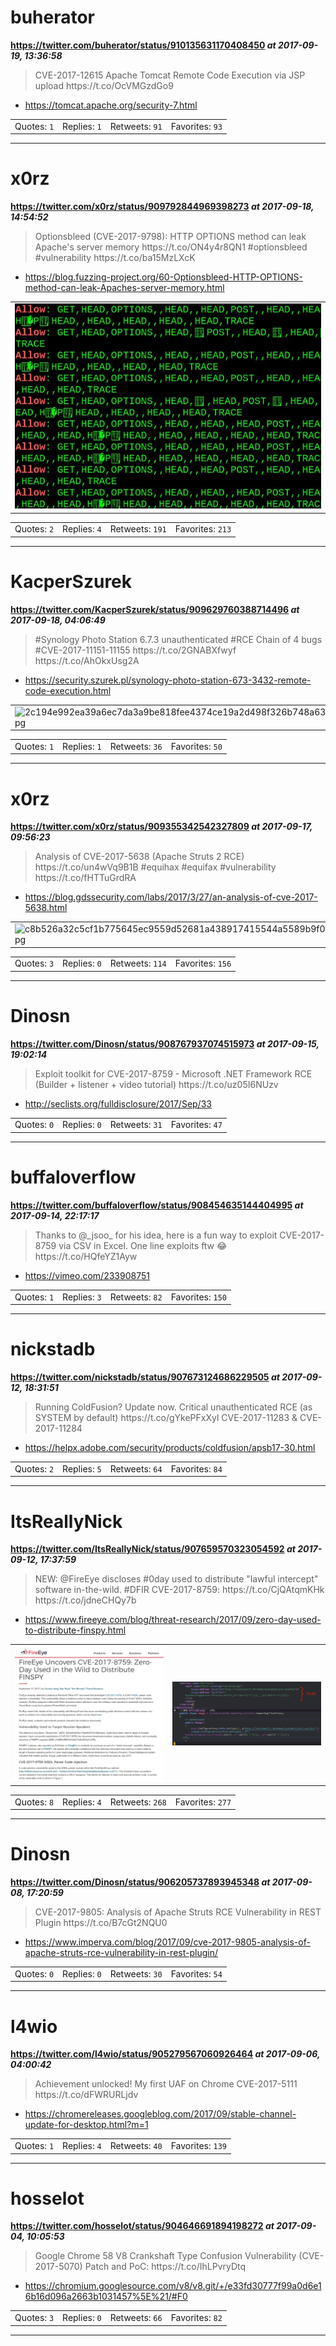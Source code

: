 # buherator
**https://twitter.com/buherator/status/910135631170408450 _at 2017-09-19, 13:36:58_**
<blockquote>
CVE-2017-12615 Apache Tomcat Remote Code Execution via JSP upload https://t.co/OcVMGzdGo9
</blockquote>

* https://tomcat.apache.org/security-7.html

<table><tr>
<td>Quotes: <code>1</code></td>
<td>Replies: <code>1</code></td>
<td>Retweets: <code>91</code></td>
<td>Favorites: <code>93</code></td>
</tr></table>

---

# x0rz
**https://twitter.com/x0rz/status/909792844969398273 _at 2017-09-18, 14:54:52_**
<blockquote>
Optionsbleed (CVE-2017-9798): HTTP OPTIONS method can leak Apache's server memory https://t.co/ON4y4r8QN1 #optionsbleed #vulnerability https://t.co/ba15MzLXcK
</blockquote>

* https://blog.fuzzing-project.org/60-Optionsbleed-HTTP-OPTIONS-method-can-leak-Apaches-server-memory.html

<table><tr>
<td><img src="pictures/071bb60000dfb5a56aaa8f5ec2bd4756da11b0f4b8a2c303857fdffc42015b5e.jpg" alt="071bb60000dfb5a56aaa8f5ec2bd4756da11b0f4b8a2c303857fdffc42015b5e.jpg"></td>
</table></tr>
<table><tr>
<td>Quotes: <code>2</code></td>
<td>Replies: <code>4</code></td>
<td>Retweets: <code>191</code></td>
<td>Favorites: <code>213</code></td>
</tr></table>

---

# KacperSzurek
**https://twitter.com/KacperSzurek/status/909629760388714496 _at 2017-09-18, 04:06:49_**
<blockquote>
#Synology Photo Station 6.7.3 unauthenticated #RCE Chain of 4 bugs #CVE-2017-11151-11155 https://t.co/2GNABXfwyf https://t.co/AhOkxUsg2A
</blockquote>

* https://security.szurek.pl/synology-photo-station-673-3432-remote-code-execution.html

<table><tr>
<td><img src="pictures/2c194e992ea39a6ec7da3a9be818fee4374ce19a2d498f326b748a633d6462a9.jpg" alt="2c194e992ea39a6ec7da3a9be818fee4374ce19a2d498f326b748a633d6462a9.jpg"></td>
</table></tr>
<table><tr>
<td>Quotes: <code>1</code></td>
<td>Replies: <code>1</code></td>
<td>Retweets: <code>36</code></td>
<td>Favorites: <code>50</code></td>
</tr></table>

---

# x0rz
**https://twitter.com/x0rz/status/909355342542327809 _at 2017-09-17, 09:56:23_**
<blockquote>
Analysis of CVE-2017-5638 (Apache Struts 2 RCE) https://t.co/un4wVq9B1B #equihax #equifax #vulnerability https://t.co/fHTTuGrdRA
</blockquote>

* https://blog.gdssecurity.com/labs/2017/3/27/an-analysis-of-cve-2017-5638.html

<table><tr>
<td><img src="pictures/c8b526a32c5cf1b775645ec9559d52681a438917415544a5589b9f0d5d34de22.jpg" alt="c8b526a32c5cf1b775645ec9559d52681a438917415544a5589b9f0d5d34de22.jpg"></td>
</table></tr>
<table><tr>
<td>Quotes: <code>3</code></td>
<td>Replies: <code>0</code></td>
<td>Retweets: <code>114</code></td>
<td>Favorites: <code>156</code></td>
</tr></table>

---

# Dinosn
**https://twitter.com/Dinosn/status/908767937074515973 _at 2017-09-15, 19:02:14_**
<blockquote>
Exploit toolkit for CVE-2017-8759 - Microsoft .NET Framework RCE (Builder + listener + video tutorial) https://t.co/uz05I6NUzv
</blockquote>

* http://seclists.org/fulldisclosure/2017/Sep/33

<table><tr>
<td>Quotes: <code>0</code></td>
<td>Replies: <code>0</code></td>
<td>Retweets: <code>31</code></td>
<td>Favorites: <code>47</code></td>
</tr></table>

---

# buffaloverflow
**https://twitter.com/buffaloverflow/status/908454635144404995 _at 2017-09-14, 22:17:17_**
<blockquote>
Thanks to @_jsoo_ for his idea, here is a fun way to exploit CVE-2017-8759 via CSV in Excel. One line exploits ftw 😂 https://t.co/HQfeYZ1Ayw
</blockquote>

* https://vimeo.com/233908751

<table><tr>
<td>Quotes: <code>1</code></td>
<td>Replies: <code>3</code></td>
<td>Retweets: <code>82</code></td>
<td>Favorites: <code>150</code></td>
</tr></table>

---

# nickstadb
**https://twitter.com/nickstadb/status/907673124686229505 _at 2017-09-12, 18:31:51_**
<blockquote>
Running ColdFusion? Update now. Critical unauthenticated RCE (as SYSTEM by default) https://t.co/gYkePFxXyl CVE-2017-11283 &amp; CVE-2017-11284
</blockquote>

* https://helpx.adobe.com/security/products/coldfusion/apsb17-30.html

<table><tr>
<td>Quotes: <code>2</code></td>
<td>Replies: <code>5</code></td>
<td>Retweets: <code>64</code></td>
<td>Favorites: <code>84</code></td>
</tr></table>

---

# ItsReallyNick
**https://twitter.com/ItsReallyNick/status/907659570323054592 _at 2017-09-12, 17:37:59_**
<blockquote>
NEW: @FireEye discloses #0day used to distribute "lawful intercept" software in-the-wild. #DFIR
CVE-2017-8759: https://t.co/CjQAtqmKHk https://t.co/jdneCHQy7b
</blockquote>

* https://www.fireeye.com/blog/threat-research/2017/09/zero-day-used-to-distribute-finspy.html

<table><tr>
<td><img src="pictures/bcdf73b9b9dd874e412be71102faebabad554e958676d99463761ce6f542dabe.jpg" alt="bcdf73b9b9dd874e412be71102faebabad554e958676d99463761ce6f542dabe.jpg"></td>
<td><img src="pictures/9c80b40ccbe4deee223ad8f61fec0465cb97b53a2da5ae8d7e7a627076a00d66.jpg" alt="9c80b40ccbe4deee223ad8f61fec0465cb97b53a2da5ae8d7e7a627076a00d66.jpg"></td>
</table></tr>
<table><tr>
<td>Quotes: <code>8</code></td>
<td>Replies: <code>4</code></td>
<td>Retweets: <code>268</code></td>
<td>Favorites: <code>277</code></td>
</tr></table>

---

# Dinosn
**https://twitter.com/Dinosn/status/906205737893945348 _at 2017-09-08, 17:20:59_**
<blockquote>
CVE-2017-9805: Analysis of Apache Struts RCE Vulnerability in REST Plugin https://t.co/B7cGt2NQU0
</blockquote>

* https://www.imperva.com/blog/2017/09/cve-2017-9805-analysis-of-apache-struts-rce-vulnerability-in-rest-plugin/

<table><tr>
<td>Quotes: <code>0</code></td>
<td>Replies: <code>0</code></td>
<td>Retweets: <code>30</code></td>
<td>Favorites: <code>54</code></td>
</tr></table>

---

# l4wio
**https://twitter.com/l4wio/status/905279567060926464 _at 2017-09-06, 04:00:42_**
<blockquote>
Achievement unlocked!
My first UAF on Chrome
CVE-2017-5111
https://t.co/dFWRURLjdv
</blockquote>

* https://chromereleases.googleblog.com/2017/09/stable-channel-update-for-desktop.html?m=1

<table><tr>
<td>Quotes: <code>1</code></td>
<td>Replies: <code>4</code></td>
<td>Retweets: <code>40</code></td>
<td>Favorites: <code>139</code></td>
</tr></table>

---

# hosselot
**https://twitter.com/hosselot/status/904646691894198272 _at 2017-09-04, 10:05:53_**
<blockquote>
Google Chrome 58 V8 Crankshaft Type Confusion Vulnerability (CVE-2017-5070) Patch and PoC:
https://t.co/IhLPvryDtq
</blockquote>

* https://chromium.googlesource.com/v8/v8.git/+/e33fd30777f99a0d6e16b16d096a2663b1031457%5E%21/#F0

<table><tr>
<td>Quotes: <code>3</code></td>
<td>Replies: <code>0</code></td>
<td>Retweets: <code>66</code></td>
<td>Favorites: <code>82</code></td>
</tr></table>

---


